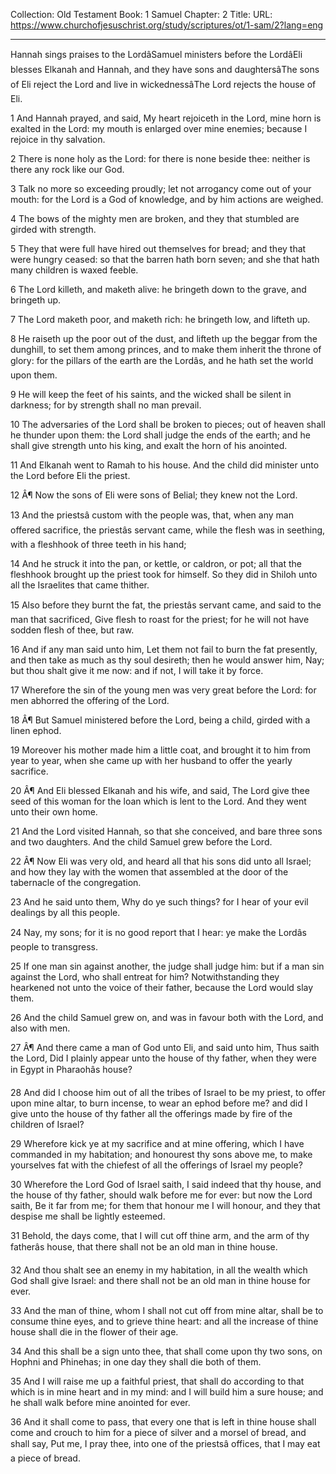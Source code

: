 Collection: Old Testament
Book: 1 Samuel
Chapter: 2
Title: 
URL: https://www.churchofjesuschrist.org/study/scriptures/ot/1-sam/2?lang=eng

---

Hannah sings praises to the LordâSamuel ministers before the LordâEli blesses Elkanah and Hannah, and they have sons and daughtersâThe sons of Eli reject the Lord and live in wickednessâThe Lord rejects the house of Eli.

1 And Hannah prayed, and said, My heart rejoiceth in the Lord, mine horn is exalted in the Lord: my mouth is enlarged over mine enemies; because I rejoice in thy salvation.

2 There is none holy as the Lord: for there is none beside thee: neither is there any rock like our God.

3 Talk no more so exceeding proudly; let not arrogancy come out of your mouth: for the Lord is a God of knowledge, and by him actions are weighed.

4 The bows of the mighty men are broken, and they that stumbled are girded with strength.

5 They that were full have hired out themselves for bread; and they that were hungry ceased: so that the barren hath born seven; and she that hath many children is waxed feeble.

6 The Lord killeth, and maketh alive: he bringeth down to the grave, and bringeth up.

7 The Lord maketh poor, and maketh rich: he bringeth low, and lifteth up.

8 He raiseth up the poor out of the dust, and lifteth up the beggar from the dunghill, to set them among princes, and to make them inherit the throne of glory: for the pillars of the earth are the Lordâs, and he hath set the world upon them.

9 He will keep the feet of his saints, and the wicked shall be silent in darkness; for by strength shall no man prevail.

10 The adversaries of the Lord shall be broken to pieces; out of heaven shall he thunder upon them: the Lord shall judge the ends of the earth; and he shall give strength unto his king, and exalt the horn of his anointed.

11 And Elkanah went to Ramah to his house. And the child did minister unto the Lord before Eli the priest.

12 Â¶ Now the sons of Eli were sons of Belial; they knew not the Lord.

13 And the priestsâ custom with the people was, that, when any man offered sacrifice, the priestâs servant came, while the flesh was in seething, with a fleshhook of three teeth in his hand;

14 And he struck it into the pan, or kettle, or caldron, or pot; all that the fleshhook brought up the priest took for himself. So they did in Shiloh unto all the Israelites that came thither.

15 Also before they burnt the fat, the priestâs servant came, and said to the man that sacrificed, Give flesh to roast for the priest; for he will not have sodden flesh of thee, but raw.

16 And if any man said unto him, Let them not fail to burn the fat presently, and then take as much as thy soul desireth; then he would answer him, Nay; but thou shalt give it me now: and if not, I will take it by force.

17 Wherefore the sin of the young men was very great before the Lord: for men abhorred the offering of the Lord.

18 Â¶ But Samuel ministered before the Lord, being a child, girded with a linen ephod.

19 Moreover his mother made him a little coat, and brought it to him from year to year, when she came up with her husband to offer the yearly sacrifice.

20 Â¶ And Eli blessed Elkanah and his wife, and said, The Lord give thee seed of this woman for the loan which is lent to the Lord. And they went unto their own home.

21 And the Lord visited Hannah, so that she conceived, and bare three sons and two daughters. And the child Samuel grew before the Lord.

22 Â¶ Now Eli was very old, and heard all that his sons did unto all Israel; and how they lay with the women that assembled at the door of the tabernacle of the congregation.

23 And he said unto them, Why do ye such things? for I hear of your evil dealings by all this people.

24 Nay, my sons; for it is no good report that I hear: ye make the Lordâs people to transgress.

25 If one man sin against another, the judge shall judge him: but if a man sin against the Lord, who shall entreat for him? Notwithstanding they hearkened not unto the voice of their father, because the Lord would slay them.

26 And the child Samuel grew on, and was in favour both with the Lord, and also with men.

27 Â¶ And there came a man of God unto Eli, and said unto him, Thus saith the Lord, Did I plainly appear unto the house of thy father, when they were in Egypt in Pharaohâs house?

28 And did I choose him out of all the tribes of Israel to be my priest, to offer upon mine altar, to burn incense, to wear an ephod before me? and did I give unto the house of thy father all the offerings made by fire of the children of Israel?

29 Wherefore kick ye at my sacrifice and at mine offering, which I have commanded in my habitation; and honourest thy sons above me, to make yourselves fat with the chiefest of all the offerings of Israel my people?

30 Wherefore the Lord God of Israel saith, I said indeed that thy house, and the house of thy father, should walk before me for ever: but now the Lord saith, Be it far from me; for them that honour me I will honour, and they that despise me shall be lightly esteemed.

31 Behold, the days come, that I will cut off thine arm, and the arm of thy fatherâs house, that there shall not be an old man in thine house.

32 And thou shalt see an enemy in my habitation, in all the wealth which God shall give Israel: and there shall not be an old man in thine house for ever.

33 And the man of thine, whom I shall not cut off from mine altar, shall be to consume thine eyes, and to grieve thine heart: and all the increase of thine house shall die in the flower of their age.

34 And this shall be a sign unto thee, that shall come upon thy two sons, on Hophni and Phinehas; in one day they shall die both of them.

35 And I will raise me up a faithful priest, that shall do according to that which is in mine heart and in my mind: and I will build him a sure house; and he shall walk before mine anointed for ever.

36 And it shall come to pass, that every one that is left in thine house shall come and crouch to him for a piece of silver and a morsel of bread, and shall say, Put me, I pray thee, into one of the priestsâ offices, that I may eat a piece of bread.
